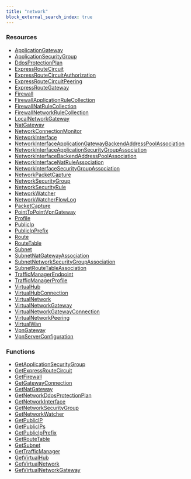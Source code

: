 ```yaml
---
title: "network"
block_external_search_index: true
---
```


<!-- WARNING: this file was generated by Pulumi Docs Generator. -->
<!-- Do not edit by hand unless you're certain you know what you are doing! -->

<style>
  table td p { margin-top: 0; margin-bottom: 0; }
</style>

<h3>Resources</h3>
<ul class="api">
    <li><a href="applicationgateway"><span class="symbol resource"></span>ApplicationGateway</a></li>
    <li><a href="applicationsecuritygroup"><span class="symbol resource"></span>ApplicationSecurityGroup</a></li>
    <li><a href="ddosprotectionplan"><span class="symbol resource"></span>DdosProtectionPlan</a></li>
    <li><a href="expressroutecircuit"><span class="symbol resource"></span>ExpressRouteCircuit</a></li>
    <li><a href="expressroutecircuitauthorization"><span class="symbol resource"></span>ExpressRouteCircuitAuthorization</a></li>
    <li><a href="expressroutecircuitpeering"><span class="symbol resource"></span>ExpressRouteCircuitPeering</a></li>
    <li><a href="expressroutegateway"><span class="symbol resource"></span>ExpressRouteGateway</a></li>
    <li><a href="firewall"><span class="symbol resource"></span>Firewall</a></li>
    <li><a href="firewallapplicationrulecollection"><span class="symbol resource"></span>FirewallApplicationRuleCollection</a></li>
    <li><a href="firewallnatrulecollection"><span class="symbol resource"></span>FirewallNatRuleCollection</a></li>
    <li><a href="firewallnetworkrulecollection"><span class="symbol resource"></span>FirewallNetworkRuleCollection</a></li>
    <li><a href="localnetworkgateway"><span class="symbol resource"></span>LocalNetworkGateway</a></li>
    <li><a href="natgateway"><span class="symbol resource"></span>NatGateway</a></li>
    <li><a href="networkconnectionmonitor"><span class="symbol resource"></span>NetworkConnectionMonitor</a></li>
    <li><a href="networkinterface"><span class="symbol resource"></span>NetworkInterface</a></li>
    <li><a href="networkinterfaceapplicationgatewaybackendaddresspoolassociation"><span class="symbol resource"></span>NetworkInterfaceApplicationGatewayBackendAddressPoolAssociation</a></li>
    <li><a href="networkinterfaceapplicationsecuritygroupassociation"><span class="symbol resource"></span>NetworkInterfaceApplicationSecurityGroupAssociation</a></li>
    <li><a href="networkinterfacebackendaddresspoolassociation"><span class="symbol resource"></span>NetworkInterfaceBackendAddressPoolAssociation</a></li>
    <li><a href="networkinterfacenatruleassociation"><span class="symbol resource"></span>NetworkInterfaceNatRuleAssociation</a></li>
    <li><a href="networkinterfacesecuritygroupassociation"><span class="symbol resource"></span>NetworkInterfaceSecurityGroupAssociation</a></li>
    <li><a href="networkpacketcapture"><span class="symbol resource"></span>NetworkPacketCapture</a></li>
    <li><a href="networksecuritygroup"><span class="symbol resource"></span>NetworkSecurityGroup</a></li>
    <li><a href="networksecurityrule"><span class="symbol resource"></span>NetworkSecurityRule</a></li>
    <li><a href="networkwatcher"><span class="symbol resource"></span>NetworkWatcher</a></li>
    <li><a href="networkwatcherflowlog"><span class="symbol resource"></span>NetworkWatcherFlowLog</a></li>
    <li><a href="packetcapture"><span class="symbol resource"></span>PacketCapture</a></li>
    <li><a href="pointtopointvpngateway"><span class="symbol resource"></span>PointToPointVpnGateway</a></li>
    <li><a href="profile"><span class="symbol resource"></span>Profile</a></li>
    <li><a href="publicip"><span class="symbol resource"></span>PublicIp</a></li>
    <li><a href="publicipprefix"><span class="symbol resource"></span>PublicIpPrefix</a></li>
    <li><a href="route"><span class="symbol resource"></span>Route</a></li>
    <li><a href="routetable"><span class="symbol resource"></span>RouteTable</a></li>
    <li><a href="subnet"><span class="symbol resource"></span>Subnet</a></li>
    <li><a href="subnetnatgatewayassociation"><span class="symbol resource"></span>SubnetNatGatewayAssociation</a></li>
    <li><a href="subnetnetworksecuritygroupassociation"><span class="symbol resource"></span>SubnetNetworkSecurityGroupAssociation</a></li>
    <li><a href="subnetroutetableassociation"><span class="symbol resource"></span>SubnetRouteTableAssociation</a></li>
    <li><a href="trafficmanagerendpoint"><span class="symbol resource"></span>TrafficManagerEndpoint</a></li>
    <li><a href="trafficmanagerprofile"><span class="symbol resource"></span>TrafficManagerProfile</a></li>
    <li><a href="virtualhub"><span class="symbol resource"></span>VirtualHub</a></li>
    <li><a href="virtualhubconnection"><span class="symbol resource"></span>VirtualHubConnection</a></li>
    <li><a href="virtualnetwork"><span class="symbol resource"></span>VirtualNetwork</a></li>
    <li><a href="virtualnetworkgateway"><span class="symbol resource"></span>VirtualNetworkGateway</a></li>
    <li><a href="virtualnetworkgatewayconnection"><span class="symbol resource"></span>VirtualNetworkGatewayConnection</a></li>
    <li><a href="virtualnetworkpeering"><span class="symbol resource"></span>VirtualNetworkPeering</a></li>
    <li><a href="virtualwan"><span class="symbol resource"></span>VirtualWan</a></li>
    <li><a href="vpngateway"><span class="symbol resource"></span>VpnGateway</a></li>
    <li><a href="vpnserverconfiguration"><span class="symbol resource"></span>VpnServerConfiguration</a></li>
</ul>

<h3>Functions</h3>
<ul class="api">
    <li><a href="getapplicationsecuritygroup"><span class="symbol datasource"></span>GetApplicationSecurityGroup</a></li>
    <li><a href="getexpressroutecircuit"><span class="symbol datasource"></span>GetExpressRouteCircuit</a></li>
    <li><a href="getfirewall"><span class="symbol datasource"></span>GetFirewall</a></li>
    <li><a href="getgatewayconnection"><span class="symbol datasource"></span>GetGatewayConnection</a></li>
    <li><a href="getnatgateway"><span class="symbol datasource"></span>GetNatGateway</a></li>
    <li><a href="getnetworkddosprotectionplan"><span class="symbol datasource"></span>GetNetworkDdosProtectionPlan</a></li>
    <li><a href="getnetworkinterface"><span class="symbol datasource"></span>GetNetworkInterface</a></li>
    <li><a href="getnetworksecuritygroup"><span class="symbol datasource"></span>GetNetworkSecurityGroup</a></li>
    <li><a href="getnetworkwatcher"><span class="symbol datasource"></span>GetNetworkWatcher</a></li>
    <li><a href="getpublicip"><span class="symbol datasource"></span>GetPublicIP</a></li>
    <li><a href="getpublicips"><span class="symbol datasource"></span>GetPublicIPs</a></li>
    <li><a href="getpublicipprefix"><span class="symbol datasource"></span>GetPublicIpPrefix</a></li>
    <li><a href="getroutetable"><span class="symbol datasource"></span>GetRouteTable</a></li>
    <li><a href="getsubnet"><span class="symbol datasource"></span>GetSubnet</a></li>
    <li><a href="gettrafficmanager"><span class="symbol datasource"></span>GetTrafficManager</a></li>
    <li><a href="getvirtualhub"><span class="symbol datasource"></span>GetVirtualHub</a></li>
    <li><a href="getvirtualnetwork"><span class="symbol datasource"></span>GetVirtualNetwork</a></li>
    <li><a href="getvirtualnetworkgateway"><span class="symbol datasource"></span>GetVirtualNetworkGateway</a></li>
</ul>

